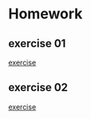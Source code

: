 # Homework
## exercise 01
[exercise](https://github.com/maxiaobao233/compuational_physics_N2015301020106/blob/master/Exercise%2001.md)
## exercise 02
[exercise](https://github.com/maxiaobao233/compuational_physics_N2015301020106/blob/master/exercise%2002.md)
